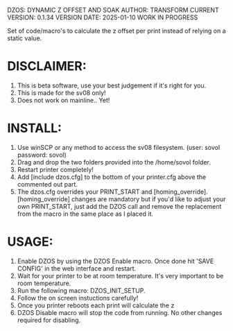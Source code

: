 DZOS: DYNAMIC Z OFFSET AND SOAK
AUTHOR: TRANSFORM
CURRENT VERSION: 0.1.34
VERSION DATE: 2025-01-10
WORK IN PROGRESS


Set of code/macro's to calculate the z offset per print instead of relying on a static value.

# DISCLAIMER:
1. This is beta software, use your best judgement if it's right for you.
2. This is made for the sv08 only!
3. Does not work on mainline.. Yet!


# INSTALL:
1. Use winSCP or any method to access the sv08 filesystem. (user: sovol password: sovol)
2. Drag and drop the two folders provided into the /home/sovol folder.
3. Restart printer completely!
4. Add [include dzos.cfg] to the bottom of your printer.cfg above the commented out part.
5. The dzos.cfg overrides your PRINT_START and [homing_override]. [homing_override] changes are mandatory but if you'd like to adjust your own PRINT_START, 
just add the DZOS call and remove the replacement from the macro in the same place as I placed it.

# USAGE:
1. Enable DZOS by using the DZOS Enable macro. Once done hit 'SAVE CONFIG' in the web interface and restart.
2. Wait for your printer to be at room temperature. It's very important to be room temperature.
3. Run the following macro: DZOS_INIT_SETUP.
4. Follow the on screen instuctions carefully!
5. Once you printer reboots each print will calculate the z
6. DZOS Disable macro will stop the code from running. No other changes required for disabling.

